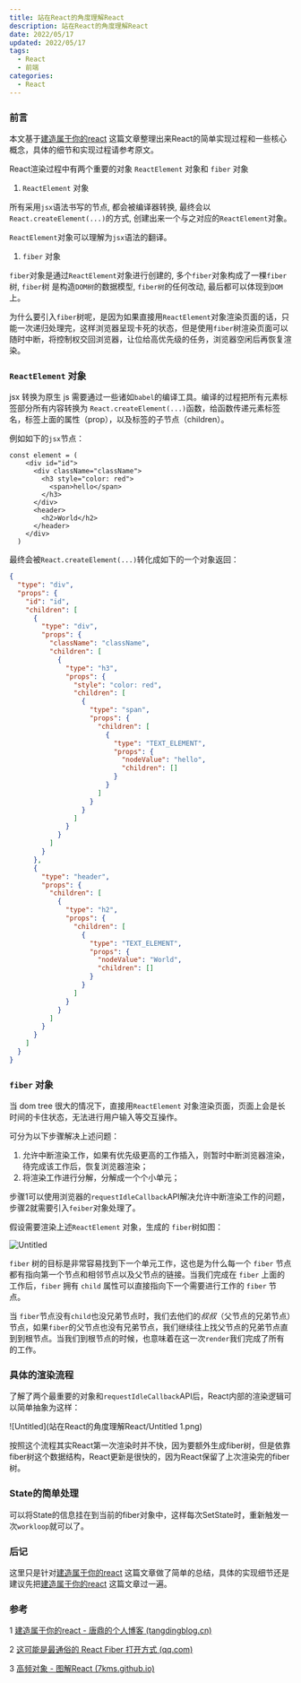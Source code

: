 ```yaml
---
title: 站在React的角度理解React
description: 站在React的角度理解React
date: 2022/05/17
updated: 2022/05/17
tags:
  - React
  - 前端
categories:
  - React
---
```




### 前言

本文基于[建造属于你的react](https://www.tangdingblog.cn/blog/react/buildyourownreact-2020-09-22/#renderandcommit)  这篇文章整理出来React的简单实现过程和一些核心概念，具体的细节和实现过程请参考原文。

React渲染过程中有两个重要的对象 `ReactElement` 对象和 `fiber` 对象

1. `ReactElement` 对象

所有采用`jsx`语法书写的节点, 都会被编译器转换, 最终会以`React.createElement(...)`的方式, 创建出来一个与之对应的`ReactElement`对象。

`ReactElement`对象可以理解为`jsx`语法的翻译。

1. `fiber` 对象

`fiber`对象是通过`ReactElement`对象进行创建的, 多个`fiber`对象构成了一棵`fiber`树, `fiber`树
是构造`DOM树`的数据模型, `fiber树`的任何改动, 最后都可以体现到`DOM`上。

为什么要引入`fiber`树呢，是因为如果直接用`ReactElement`对象渲染页面的话，只能一次递归处理完，这样浏览器呈现卡死的状态，但是使用`fiber`树渲染页面可以随时中断，将控制权交回浏览器，让位给高优先级的任务，浏览器空闲后再恢复渲染。

### `ReactElement` 对象

jsx 转换为原生 js 需要通过一些诸如`babel`的编译工具。编译的过程把所有元素标签部分所有内容转换为 `React.createElement(...)`函数，给函数传递元素标签名，标签上面的属性（prop），以及标签的子节点（children）。

例如如下的`jsx`节点：


```tsx
const element = (
    <div id="id">
      <div className="className">
        <h3 style="color: red">
          <span>hello</span>
        </h3>
      </div>
      <header>
        <h2>World</h2>
      </header>
    </div>
  )
```


最终会被`React.createElement(...)`转化成如下的一个对象返回：
```json
{
  "type": "div",
  "props": {
    "id": "id",
    "children": [
      {
        "type": "div",
        "props": {
          "className": "className",
          "children": [
            {
              "type": "h3",
              "props": {
                "style": "color: red",
                "children": [
                  {
                    "type": "span",
                    "props": {
                      "children": [
                        {
                          "type": "TEXT_ELEMENT",
                          "props": {
                            "nodeValue": "hello",
                            "children": []
                          }
                        }
                      ]
                    }
                  }
                ]
              }
            }
          ]
        }
      },
      {
        "type": "header",
        "props": {
          "children": [
            {
              "type": "h2",
              "props": {
                "children": [
                  {
                    "type": "TEXT_ELEMENT",
                    "props": {
                      "nodeValue": "World",
                      "children": []
                    }
                  }
                ]
              }
            }
          ]
        }
      }
    ]
  }
}
```


### `fiber` 对象

当 dom tree 很大的情况下，直接用`ReactElement` 对象渲染页面，页面上会是长时间的卡住状态，无法进行用户输入等交互操作。

可分为以下步骤解决上述问题：

1. 允许中断渲染工作，如果有优先级更高的工作插入，则暂时中断浏览器渲染，待完成该工作后，恢复浏览器渲染；
2. 将渲染工作进行分解，分解成一个个小单元；

步骤1可以使用浏览器的`requestIdleCallback`API解决允许中断渲染工作的问题，步骤2就需要引入`feiber`对象处理了。

假设需要渲染上述`ReactElement` 对象，生成的 `fiber`树如图：

![Untitled](站在React的角度理解React/Untitled.png)

`fiber` 树的目标是非常容易找到下一个单元工作，这也是为什么每一个 `fiber` 节点都有指向第一个节点和相邻节点以及父节点的链接。当我们完成在 `fiber` 上面的工作后，`fiber` 拥有 `child` 属性可以直接指向下一个需要进行工作的 `fiber` 节点。

当 `fiber`节点没有`child`也没兄弟节点时，我们去他们的*叔叔*（父节点的兄弟节点）节点，如果`fiber`的父节点也没有兄弟节点，我们继续往上找父节点的兄弟节点直到到根节点。当我们到根节点的时候，也意味着在这一次`render`我们完成了所有的工作。

### 具体的渲染流程

了解了两个最重要的对象和`requestIdleCallback`API后，React内部的渲染逻辑可以简单抽象为这样：

![Untitled](站在React的角度理解React/Untitled 1.png)

按照这个流程其实React第一次渲染时并不快，因为要额外生成fiber树，但是依靠fiber树这个数据结构，React更新是很快的，因为React保留了上次渲染完的fiber树。

### State的简单处理

可以将State的信息挂在到当前的fiber对象中，这样每次SetState时，重新触发一次`workloop`就可以了。

### 后记

这里只是针对[建造属于你的react](https://www.tangdingblog.cn/blog/react/buildyourownreact-2020-09-22/#renderandcommit)  这篇文章做了简单的总结，具体的实现细节还是建议先把[建造属于你的react](https://www.tangdingblog.cn/blog/react/buildyourownreact-2020-09-22/#renderandcommit)  这篇文章过一遍。

### 参考

1 [建造属于你的react - 唐鼎的个人博客 (tangdingblog.cn)](https://www.tangdingblog.cn/blog/react/buildyourownreact-2020-09-22/#renderandcommit)


2 [这可能是最通俗的 React Fiber 打开方式 (qq.com)](https://mp.weixin.qq.com/s/Xab2Bu9yMPk6I5eeIedxjg)


3 [高频对象 - 图解React (7kms.github.io)](https://7kms.github.io/react-illustration-series/main/object-structure/)